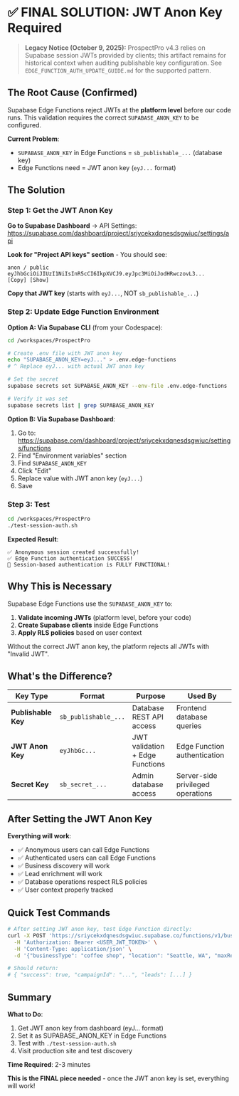 # ✅ FINAL SOLUTION: JWT Anon Key Required

> **Legacy Notice (October 9, 2025):** ProspectPro v4.3 relies on Supabase session JWTs provided by clients; this artifact remains for historical context when auditing publishable key configuration. See `EDGE_FUNCTION_AUTH_UPDATE_GUIDE.md` for the supported pattern.

## The Root Cause (Confirmed)

Supabase Edge Functions reject JWTs at the **platform level** before our code runs. This validation requires the correct `SUPABASE_ANON_KEY` to be configured.

**Current Problem**:

- `SUPABASE_ANON_KEY` in Edge Functions = `sb_publishable_...` (database key)
- Edge Functions need = JWT anon key (`eyJ...` format)

## The Solution

### Step 1: Get the JWT Anon Key

**Go to Supabase Dashboard** → API Settings:
https://supabase.com/dashboard/project/sriycekxdqnesdsgwiuc/settings/api

**Look for "Project API keys" section** - You should see:

```
anon / public
eyJhbGciOiJIUzI1NiIsInR5cCI6IkpXVCJ9.eyJpc3MiOiJodHRwczovL3...
[Copy] [Show]
```

**Copy that JWT key** (starts with `eyJ...`, NOT `sb_publishable_...`)

### Step 2: Update Edge Function Environment

**Option A: Via Supabase CLI** (from your Codespace):

```bash
cd /workspaces/ProspectPro

# Create .env file with JWT anon key
echo "SUPABASE_ANON_KEY=eyJ..." > .env.edge-functions
# ^ Replace eyJ... with actual JWT anon key

# Set the secret
supabase secrets set SUPABASE_ANON_KEY --env-file .env.edge-functions

# Verify it was set
supabase secrets list | grep SUPABASE_ANON_KEY
```

**Option B: Via Supabase Dashboard**:

1. Go to: https://supabase.com/dashboard/project/sriycekxdqnesdsgwiuc/settings/functions
2. Find "Environment variables" section
3. Find `SUPABASE_ANON_KEY`
4. Click "Edit"
5. Replace value with JWT anon key (`eyJ...`)
6. Save

### Step 3: Test

```bash
cd /workspaces/ProspectPro
./test-session-auth.sh
```

**Expected Result**:

```
✅ Anonymous session created successfully!
✅ Edge Function authentication SUCCESS!
🎉 Session-based authentication is FULLY FUNCTIONAL!
```

## Why This is Necessary

Supabase Edge Functions use the `SUPABASE_ANON_KEY` to:

1. **Validate incoming JWTs** (platform level, before your code)
2. **Create Supabase clients** inside Edge Functions
3. **Apply RLS policies** based on user context

Without the correct JWT anon key, the platform rejects all JWTs with "Invalid JWT".

## What's the Difference?

| Key Type            | Format               | Purpose                         | Used By                           |
| ------------------- | -------------------- | ------------------------------- | --------------------------------- |
| **Publishable Key** | `sb_publishable_...` | Database REST API access        | Frontend database queries         |
| **JWT Anon Key**    | `eyJhbGc...`         | JWT validation + Edge Functions | Edge Function authentication      |
| **Secret Key**      | `sb_secret_...`      | Admin database access           | Server-side privileged operations |

## After Setting the JWT Anon Key

**Everything will work**:

- ✅ Anonymous users can call Edge Functions
- ✅ Authenticated users can call Edge Functions
- ✅ Business discovery will work
- ✅ Lead enrichment will work
- ✅ Database operations respect RLS policies
- ✅ User context properly tracked

## Quick Test Commands

```bash
# After setting JWT anon key, test Edge Function directly:
curl -X POST 'https://sriycekxdqnesdsgwiuc.supabase.co/functions/v1/business-discovery-user-aware' \
  -H 'Authorization: Bearer <USER_JWT_TOKEN>' \
  -H 'Content-Type: application/json' \
  -d '{"businessType": "coffee shop", "location": "Seattle, WA", "maxResults": 1}'

# Should return:
# { "success": true, "campaignId": "...", "leads": [...] }
```

## Summary

**What to Do**:

1. Get JWT anon key from dashboard (eyJ... format)
2. Set it as SUPABASE_ANON_KEY in Edge Functions
3. Test with `./test-session-auth.sh`
4. Visit production site and test discovery

**Time Required**: 2-3 minutes

**This is the FINAL piece needed** - once the JWT anon key is set, everything will work!
